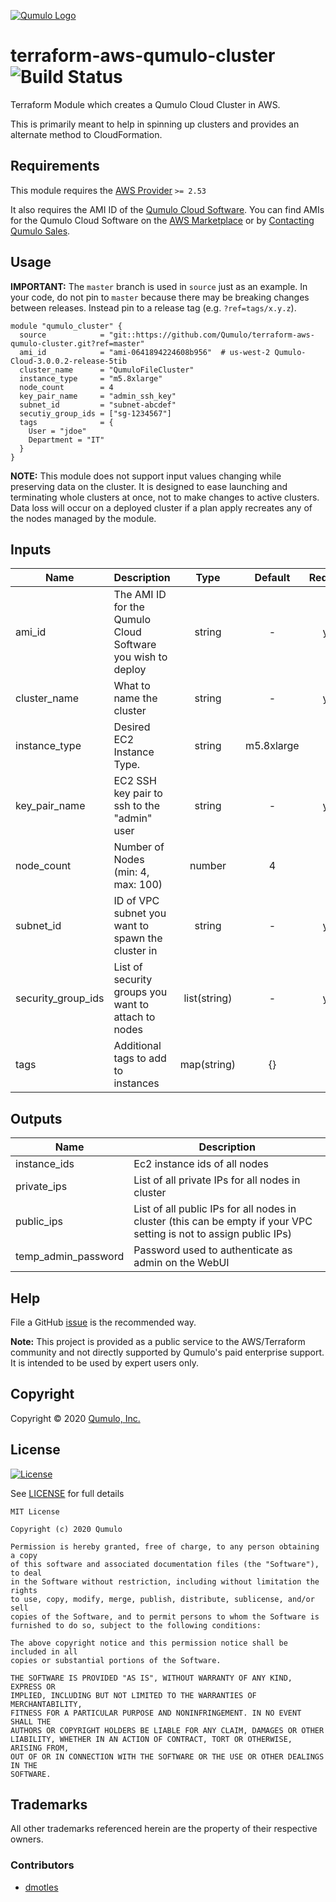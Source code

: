 [![Qumulo Logo](https://qumulo.com/wp-content/uploads/2019/03/Q-logo-onwhite.png)](http://qumulo.com)

# terraform-aws-qumulo-cluster ![Build Status](https://codebuild.us-west-2.amazonaws.com/badges?uuid=eyJlbmNyeXB0ZWREYXRhIjoiSFdqMnlNRys1OEdDY3I5Y0tKLzdNRUtuZjNEY1NJbWNRSEk0eEdsYzNkc3dRcm1qR3BkaFpacWF2cy9sVjJHZXRpY1dFWS9GdXRZdFJ4K0lkVE1vZTJrPSIsIml2UGFyYW1ldGVyU3BlYyI6InF3TVg2UmY2d2JJYWJjbE4iLCJtYXRlcmlhbFNldFNlcmlhbCI6MX0%3D&branch=master)

Terraform Module which creates a Qumulo Cloud Cluster in AWS.

This is primarily meant to help in spinning up clusters and provides an alternate method to CloudFormation.

## Requirements

This module requires the [AWS Provider](https://github.com/terraform-providers/terraform-provider-aws) `>= 2.53`

It also requires the AMI ID of the [Qumulo Cloud Software](https://qumulo.com/product/cloud-products/).
You can find AMIs for the Qumulo Cloud Software on the [AWS Marketplace](https://aws.amazon.com/marketplace/search/results?page=1&filters=VendorId&VendorId=c35cf4f2-2f03-462f-9548-27863b37e609&searchTerms=Qumulo)
or by [Contacting Qumulo Sales](http://discover.qumulo.com/cloud-calc-contact.html).

## Usage


**IMPORTANT:** The `master` branch is used in `source` just as an example. In your code, do not pin to `master` because there may be breaking changes between releases.
Instead pin to a release tag (e.g. `?ref=tags/x.y.z`).

```hcl
module "qumulo_cluster" {
  source            = "git::https://github.com/Qumulo/terraform-aws-qumulo-cluster.git?ref=master"
  ami_id            = "ami-0641894224608b956"  # us-west-2 Qumulo-Cloud-3.0.0.2-release-5tib
  cluster_name      = "QumuloFileCluster"
  instance_type     = "m5.8xlarge"
  node_count        = 4
  key_pair_name     = "admin_ssh_key"
  subnet_id         = "subnet-abcdef"
  secutiy_group_ids = ["sg-1234567"]
  tags              = {
    User = "jdoe"
    Department = "IT"
  }
}
```

__NOTE:__ This module does not support input values changing while preserving
data on the cluster. It is designed to ease launching and terminating whole
clusters at once, not to make changes to active clusters. Data loss will occur
on a deployed cluster if a plan apply recreates any of the nodes managed by the
module.

## Inputs

| Name | Description | Type | Default | Required |
|------|-------------|:----:|:-----:|:-----:|
| ami_id | The AMI ID for the Qumulo Cloud Software you wish to deploy | string | - | yes |
| cluster_name | What to name the cluster | string | - | yes |
| instance_type | Desired EC2 Instance Type. | string | m5.8xlarge | no |
| key_pair_name | EC2 SSH key pair to ssh to the "admin" user | string | - | yes |
| node_count | Number of Nodes (min: 4, max: 100) | number | 4 | no |
| subnet_id | ID of VPC subnet you want to spawn the cluster in | string | - | yes |
| security_group_ids | List of security groups you want to attach to nodes | list(string) | - | yes |
| tags | Additional tags to add to instances | map(string) | {} | no |

## Outputs

| Name | Description |
|------|-------------|
| instance_ids | Ec2 instance ids of all nodes |
| private_ips | List of all private IPs for all nodes in cluster |
| public_ips | List of all public IPs for all nodes in cluster (this can be empty if your VPC setting is not to assign public IPs) |
| temp_admin_password | Password used to authenticate as admin on the WebUI |

## Help

File a GitHub [issue](https://github.com/Qumulo/terraform-aws-qumulo-cluster//issues) is the recommended way.

__Note:__ This project is provided as a public service to the AWS/Terraform
community and not directly supported by Qumulo's paid enterprise support. It is
intended to be used by expert users only.

## Copyright

Copyright © 2020 [Qumulo, Inc.](https://qumulo.com)

## License

[![License](https://img.shields.io/badge/license-MIT-green)](https://opensource.org/licenses/MIT)

See [LICENSE](LICENSE) for full details

    MIT License
    
    Copyright (c) 2020 Qumulo
    
    Permission is hereby granted, free of charge, to any person obtaining a copy
    of this software and associated documentation files (the "Software"), to deal
    in the Software without restriction, including without limitation the rights
    to use, copy, modify, merge, publish, distribute, sublicense, and/or sell
    copies of the Software, and to permit persons to whom the Software is
    furnished to do so, subject to the following conditions:
    
    The above copyright notice and this permission notice shall be included in all
    copies or substantial portions of the Software.
    
    THE SOFTWARE IS PROVIDED "AS IS", WITHOUT WARRANTY OF ANY KIND, EXPRESS OR
    IMPLIED, INCLUDING BUT NOT LIMITED TO THE WARRANTIES OF MERCHANTABILITY,
    FITNESS FOR A PARTICULAR PURPOSE AND NONINFRINGEMENT. IN NO EVENT SHALL THE
    AUTHORS OR COPYRIGHT HOLDERS BE LIABLE FOR ANY CLAIM, DAMAGES OR OTHER
    LIABILITY, WHETHER IN AN ACTION OF CONTRACT, TORT OR OTHERWISE, ARISING FROM,
    OUT OF OR IN CONNECTION WITH THE SOFTWARE OR THE USE OR OTHER DEALINGS IN THE
    SOFTWARE.

## Trademarks

All other trademarks referenced herein are the property of their respective owners.

### Contributors

 - [dmotles](https://github.com/dmotles)
